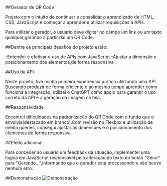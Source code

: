 ##Gerador de QR Code

Projeto com o intuito de continuar e consolidar o aprendizado de HTML, CSS, JavaScript e começar a aprender e utilizar requisições a APIs. 

Para utilizar o gerador, o usuário deve digitar no campo um link ou um texto qualquer,gerando a partir daí um QR Code.

##Dentre os principais desafios do projeto estão:

-Entender e efetivar o uso de APIs com JavaScript
-Ajustar a dimensão e posicionamento dos elementos,de forma responsiva

##Uso da API:

Neste projeto, tive minha primeira experiência prática utilizando uma API. Buscando produzir de forma eficiente e ao mesmo tempo aprender como funciona a integração, utilizei o 
ChatGPT como apoio para garantir o uso correto da API e a geração da imagem na tela.

##Responsividade

Encontrei dificuldades na padronização do QR Code com o fundo que o envolvia(destacado em branco).Com revisão no Flexbox e utilização de media queries, consegui
ajustar as dimensões e o posicionamento dos elementos de forma responsiva.

##Efeito adicional:

Para conceder ao usuário um feedback da situação, implementei uma lógica em JavaScript responsável pela alteração do texto do botão "Gerar" para "Gerando...",informando que o gerador está processando e não houve nenhum erro.

##Demonstração ![Demonstração](assets/GeradorDeQRCode.gif)



